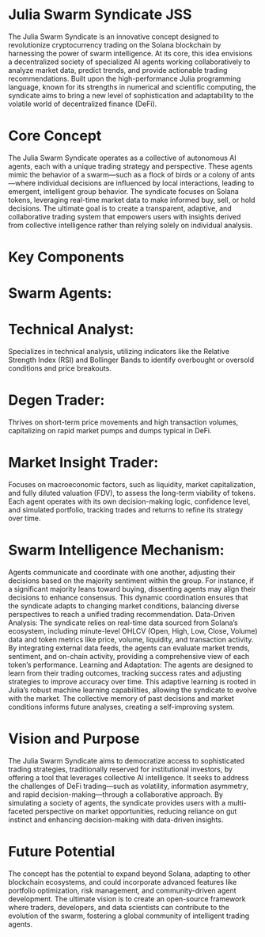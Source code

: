 




# Julia Swarm Syndicate JSS
The Julia Swarm Syndicate is an innovative concept designed to revolutionize cryptocurrency trading on the Solana blockchain by harnessing the power of swarm intelligence. At its core, this idea envisions a decentralized society of specialized AI agents working collaboratively to analyze market data, predict trends, and provide actionable trading recommendations. Built upon the high-performance Julia programming language, known for its strengths in numerical and scientific computing, the syndicate aims to bring a new level of sophistication and adaptability to the volatile world of decentralized finance (DeFi).

# Core Concept
The Julia Swarm Syndicate operates as a collective of autonomous AI agents, each with a unique trading strategy and perspective. These agents mimic the behavior of a swarm—such as a flock of birds or a colony of ants—where individual decisions are influenced by local interactions, leading to emergent, intelligent group behavior. The syndicate focuses on Solana tokens, leveraging real-time market data to make informed buy, sell, or hold decisions. The ultimate goal is to create a transparent, adaptive, and collaborative trading system that empowers users with insights derived from collective intelligence rather than relying solely on individual analysis.

# Key Components
# Swarm Agents:

# Technical Analyst:
Specializes in technical analysis, utilizing indicators like the Relative Strength Index (RSI) and Bollinger Bands to identify overbought or oversold conditions and price breakouts.
# Degen Trader:
Thrives on short-term price movements and high transaction volumes, capitalizing on rapid market pumps and dumps typical in DeFi.
# Market Insight Trader:
Focuses on macroeconomic factors, such as liquidity, market capitalization, and fully diluted valuation (FDV), to assess the long-term viability of tokens.
Each agent operates with its own decision-making logic, confidence level, and simulated portfolio, tracking trades and returns to refine its strategy over time.

# Swarm Intelligence Mechanism:
Agents communicate and coordinate with one another, adjusting their decisions based on the majority sentiment within the group. For instance, if a significant majority leans toward buying, dissenting agents may align their decisions to enhance consensus.
This dynamic coordination ensures that the syndicate adapts to changing market conditions, balancing diverse perspectives to reach a unified trading recommendation.
Data-Driven Analysis:
The syndicate relies on real-time data sourced from Solana’s ecosystem, including minute-level OHLCV (Open, High, Low, Close, Volume) data and token metrics like price, volume, liquidity, and transaction activity.
By integrating external data feeds, the agents can evaluate market trends, sentiment, and on-chain activity, providing a comprehensive view of each token’s performance.
Learning and Adaptation:
The agents are designed to learn from their trading outcomes, tracking success rates and adjusting strategies to improve accuracy over time. This adaptive learning is rooted in Julia’s robust machine learning capabilities, allowing the syndicate to evolve with the market.
The collective memory of past decisions and market conditions informs future analyses, creating a self-improving system.

# Vision and Purpose
The Julia Swarm Syndicate aims to democratize access to sophisticated trading strategies, traditionally reserved for institutional investors, by offering a tool that leverages collective AI intelligence. It seeks to address the challenges of DeFi trading—such as volatility, information asymmetry, and rapid decision-making—through a collaborative approach. By simulating a society of agents, the syndicate provides users with a multi-faceted perspective on market opportunities, reducing reliance on gut instinct and enhancing decision-making with data-driven insights.

# Future Potential
The concept has the potential to expand beyond Solana, adapting to other blockchain ecosystems, and could incorporate advanced features like portfolio optimization, risk management, and community-driven agent development. The ultimate vision is to create an open-source framework where traders, developers, and data scientists can contribute to the evolution of the swarm, fostering a global community of intelligent trading agents.

